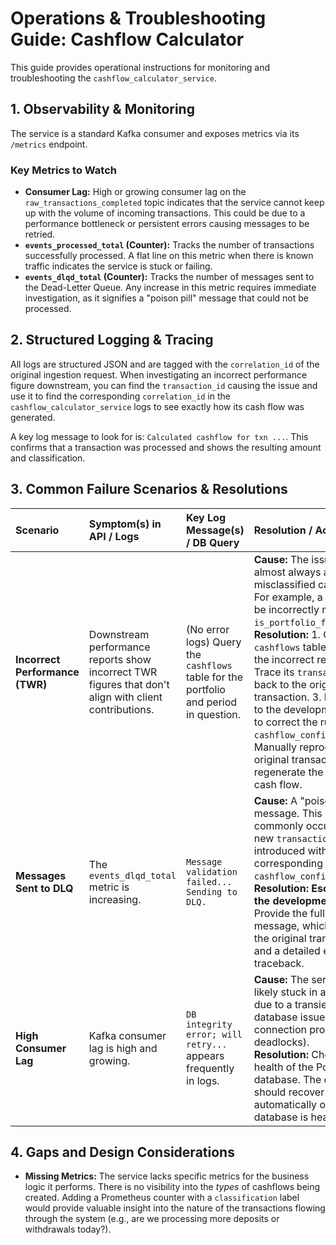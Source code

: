 # Operations & Troubleshooting Guide: Cashflow Calculator

This guide provides operational instructions for monitoring and troubleshooting the `cashflow_calculator_service`.

## 1. Observability & Monitoring

The service is a standard Kafka consumer and exposes metrics via its `/metrics` endpoint.

### Key Metrics to Watch

* **Consumer Lag:** High or growing consumer lag on the `raw_transactions_completed` topic indicates that the service cannot keep up with the volume of incoming transactions. This could be due to a performance bottleneck or persistent errors causing messages to be retried.
* **`events_processed_total` (Counter):** Tracks the number of transactions successfully processed. A flat line on this metric when there is known traffic indicates the service is stuck or failing.
* **`events_dlqd_total` (Counter):** Tracks the number of messages sent to the Dead-Letter Queue. Any increase in this metric requires immediate investigation, as it signifies a "poison pill" message that could not be processed.

## 2. Structured Logging & Tracing

All logs are structured JSON and are tagged with the `correlation_id` of the original ingestion request. When investigating an incorrect performance figure downstream, you can find the `transaction_id` causing the issue and use it to find the corresponding `correlation_id` in the `cashflow_calculator_service` logs to see exactly how its cash flow was generated.

A key log message to look for is: `Calculated cashflow for txn ...`. This confirms that a transaction was processed and shows the resulting amount and classification.

## 3. Common Failure Scenarios & Resolutions

| Scenario | Symptom(s) in API / Logs | Key Log Message(s) / DB Query | Resolution / Action |
| :--- | :--- | :--- | :--- |
| **Incorrect Performance (TWR)** | Downstream performance reports show incorrect TWR figures that don't align with client contributions. | (No error logs) Query the `cashflows` table for the portfolio and period in question. | **Cause:** The issue is almost always a misclassified cash flow. For example, a fee might be incorrectly marked as `is_portfolio_flow=False`. <br> **Resolution:** 1. Query the `cashflows` table to find the incorrect record. 2. Trace its `transaction_id` back to the original transaction. 3. Escalate to the development team to correct the rule in `cashflow_config.py`. 4. Manually reprocess the original transaction to regenerate the correct cash flow. |
| **Messages Sent to DLQ** | The `events_dlqd_total` metric is increasing. | `Message validation failed... Sending to DLQ.` | **Cause:** A "poison pill" message. This most commonly occurs if a new `transaction_type` is introduced without a corresponding rule in the `cashflow_config.py` map. <br> **Resolution:** **Escalate to the development team.** Provide the full DLQ message, which contains the original transaction and a detailed error traceback. |
| **High Consumer Lag** | Kafka consumer lag is high and growing. | `DB integrity error; will retry...` appears frequently in logs. | **Cause:** The service is likely stuck in a retry loop due to a transient database issue (e.g., connection problems, deadlocks). <br> **Resolution:** Check the health of the PostgreSQL database. The consumer should recover automatically once the database is healthy. |

## 4. Gaps and Design Considerations

* **Missing Metrics:** The service lacks specific metrics for the business logic it performs. There is no visibility into the *types* of cashflows being created. Adding a Prometheus counter with a `classification` label would provide valuable insight into the nature of the transactions flowing through the system (e.g., are we processing more deposits or withdrawals today?).